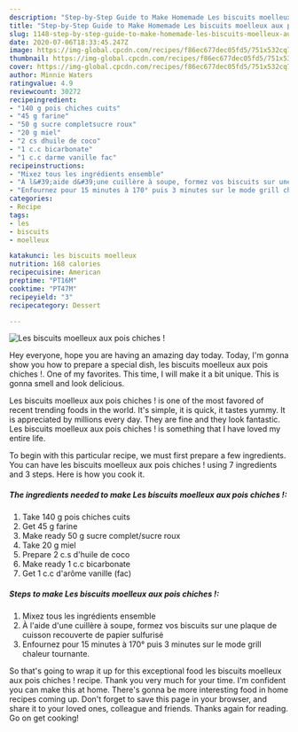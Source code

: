 ```yaml
---
description: "Step-by-Step Guide to Make Homemade Les biscuits moelleux aux pois chiches !"
title: "Step-by-Step Guide to Make Homemade Les biscuits moelleux aux pois chiches !"
slug: 1148-step-by-step-guide-to-make-homemade-les-biscuits-moelleux-aux-pois-chiches
date: 2020-07-06T18:33:45.247Z
image: https://img-global.cpcdn.com/recipes/f86ec677dec05fd5/751x532cq70/les-biscuits-moelleux-aux-pois-chiches-photo-principale-de-la-recette.jpg
thumbnail: https://img-global.cpcdn.com/recipes/f86ec677dec05fd5/751x532cq70/les-biscuits-moelleux-aux-pois-chiches-photo-principale-de-la-recette.jpg
cover: https://img-global.cpcdn.com/recipes/f86ec677dec05fd5/751x532cq70/les-biscuits-moelleux-aux-pois-chiches-photo-principale-de-la-recette.jpg
author: Minnie Waters
ratingvalue: 4.9
reviewcount: 30272
recipeingredient:
- "140 g pois chiches cuits"
- "45 g farine"
- "50 g sucre completsucre roux"
- "20 g miel"
- "2 cs dhuile de coco"
- "1 c.c bicarbonate"
- "1 c.c darme vanille fac"
recipeinstructions:
- "Mixez tous les ingrédients ensemble"
- "À l&#39;aide d&#39;une cuillère à soupe, formez vos biscuits sur une plaque de cuisson recouverte de papier sulfurisé"
- "Enfournez pour 15 minutes à 170° puis 3 minutes sur le mode grill chaleur tournante."
categories:
- Recipe
tags:
- les
- biscuits
- moelleux

katakunci: les biscuits moelleux 
nutrition: 168 calories
recipecuisine: American
preptime: "PT16M"
cooktime: "PT47M"
recipeyield: "3"
recipecategory: Dessert

---
```



![Les biscuits moelleux aux pois chiches !](https://img-global.cpcdn.com/recipes/f86ec677dec05fd5/751x532cq70/les-biscuits-moelleux-aux-pois-chiches-photo-principale-de-la-recette.jpg)

Hey everyone, hope you are having an amazing day today. Today, I'm gonna show you how to prepare a special dish, les biscuits moelleux aux pois chiches !. One of my favorites. This time, I will make it a bit unique. This is gonna smell and look delicious.



Les biscuits moelleux aux pois chiches ! is one of the most favored of recent trending foods in the world. It's simple, it is quick, it tastes yummy. It is appreciated by millions every day. They are fine and they look fantastic. Les biscuits moelleux aux pois chiches ! is something that I have loved my entire life.


To begin with this particular recipe, we must first prepare a few ingredients. You can have les biscuits moelleux aux pois chiches ! using 7 ingredients and 3 steps. Here is how you cook it.

<!--inarticleads1-->

##### The ingredients needed to make Les biscuits moelleux aux pois chiches !:

1. Take 140 g pois chiches cuits
1. Get 45 g farine
1. Make ready 50 g sucre complet/sucre roux
1. Take 20 g miel
1. Prepare 2 c.s d&#39;huile de coco
1. Make ready 1 c.c bicarbonate
1. Get 1 c.c d&#39;arôme vanille (fac)




<!--inarticleads2-->

##### Steps to make Les biscuits moelleux aux pois chiches !:

1. Mixez tous les ingrédients ensemble
1. À l&#39;aide d&#39;une cuillère à soupe, formez vos biscuits sur une plaque de cuisson recouverte de papier sulfurisé
1. Enfournez pour 15 minutes à 170° puis 3 minutes sur le mode grill chaleur tournante.




So that's going to wrap it up for this exceptional food les biscuits moelleux aux pois chiches ! recipe. Thank you very much for your time. I'm confident you can make this at home. There's gonna be more interesting food in home recipes coming up. Don't forget to save this page in your browser, and share it to your loved ones, colleague and friends. Thanks again for reading. Go on get cooking!
